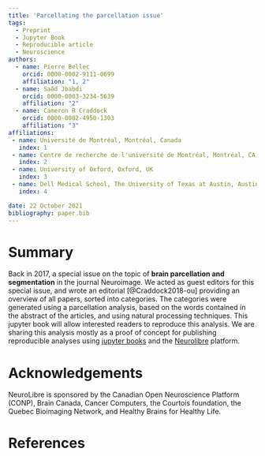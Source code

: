 ```yaml
---
title: 'Parcellating the parcellation issue'
tags:
  - Preprint
  - Jupyter Book
  - Reproducible article
  - Neuroscience
authors:
  - name: Pierre Bellec
    orcid: 0000-0002-9111-0699
    affiliation: "1, 2"
  - name: Saâd Jbabdi
    orcid: 0000-0003-3234-5639
    affiliation: "2"
  - name: Cameron R Craddock
    orcid: 0000-0002-4950-1303
    affiliation: "3"
affiliations:
 - name: Université de Montréal, Montréal, Canada
   index: 1
 - name: Centre de recherche de l'université de Montréal, Montréal, CA
   index: 2
 - name: University of Oxford, Oxford, UK
   index: 3
 - name: Dell Medical School, The University of Texas at Austin, Austin, USA
   index: 4

date: 22 October 2021
bibliography: paper.bib
---
```


# Summary

Back in 2017, a special issue on the topic of **brain parcellation and segmentation** in the journal Neuroimage. We acted as guest editors for this special issue, and wrote an editorial [@Craddock2018-ou] providing an overview of all papers, sorted into categories. The categories were generated using a parcellation analysis, based on the words contained in the abstract of the articles, and using natural processing techniques. This jupyter book will allow interested readers to reproduce this analysis. We are sharing this analysis mostly as a proof of concept for publishing reproducible analyses using [jupyter books](https://jupyterbook.org/) and the [Neurolibre](https://neurolibre.org) platform.

# Acknowledgements

NeuroLibre is sponsored by the Canadian Open Neuroscience Platform (CONP), Brain Canada, Cancer Computers, the Courtois foundation, the Quebec Bioimaging Network, and Healthy Brains for Healthy Life.

# References
